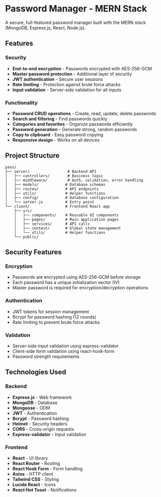 # Password Manager - MERN Stack

A secure, full-featured password manager built with the MERN stack (MongoDB, Express.js, React, Node.js).

## Features

### Security
- **End-to-end encryption** - Passwords encrypted with AES-256-GCM
- **Master password protection** - Additional layer of security
- **JWT authentication** - Secure user sessions
- **Rate limiting** - Protection against brute force attacks
- **Input validation** - Server-side validation for all inputs

### Functionality
- **Password CRUD operations** - Create, read, update, delete passwords
- **Search and filtering** - Find passwords quickly
- **Categories and favorites** - Organize passwords efficiently
- **Password generation** - Generate strong, random passwords
- **Copy to clipboard** - Easy password copying
- **Responsive design** - Works on all devices

## Project Structure

```
pass/
├── server/                 # Backend API
│   ├── controllers/        # Business logic
│   ├── middleware/         # Auth, validation, error handling
│   ├── models/            # Database schemas
│   ├── routes/            # API endpoints
│   ├── utils/             # Helper functions
│   ├── config/            # Database configuration
│   └── server.js          # Entry point
└── client/                # Frontend React app
    ├── src/
    │   ├── components/    # Reusable UI components
    │   ├── pages/         # Main application pages
    │   ├── services/      # API calls
    │   ├── context/       # Global state management
    │   └── utils/         # Helper functions
    └── public/
```

## Security Features

### Encryption
- Passwords are encrypted using AES-256-GCM before storage
- Each password has a unique initialization vector (IV)
- Master password is required for encryption/decryption operations

### Authentication
- JWT tokens for session management
- Bcrypt for password hashing (12 rounds)
- Rate limiting to prevent brute force attacks

### Validation
- Server-side input validation using express-validator
- Client-side form validation using react-hook-form
- Password strength requirements

## Technologies Used

### Backend
- **Express.js** - Web framework
- **MongoDB** - Database
- **Mongoose** - ODM
- **JWT** - Authentication
- **Bcrypt** - Password hashing
- **Helmet** - Security headers
- **CORS** - Cross-origin requests
- **Express-validator** - Input validation

### Frontend
- **React** - UI library
- **React Router** - Routing
- **React Hook Form** - Form handling
- **Axios** - HTTP client
- **Tailwind CSS** - Styling
- **Lucide React** - Icons
- **React Hot Toast** - Notifications

